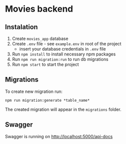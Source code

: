 # Movies backend

## Instalation

1. Create `movies_app` database
2. Create `.env` file - see `example.env` in root of the project
   - insert your database credentials in `.env` file
3. Run `npm install` to install necessary npm packages
4. Run `npm run migration:run` to run db migrations
5. Run `npm start` to start the project

## Migrations

To create new migration run:

```
npm run migration:generate *table_name*
```

The created migration will appear in the `migrations` folder.

## Swagger

Swagger is running on [http://localhost:5000/api-docs](http://localhost:5000/api-docs)
